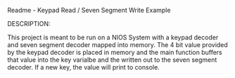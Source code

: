 Readme - Keypad Read / Seven Segment Write Example

DESCRIPTION:

This project is meant to be run on a NIOS System with a keypad decoder and seven segment decoder mapped into memory. The 4 bit value provided by the keypad decoder is placed in memory and the main function buffers that value into the key varialbe and the written out to the seven segment decoder. If a new key, the value will print to console.
